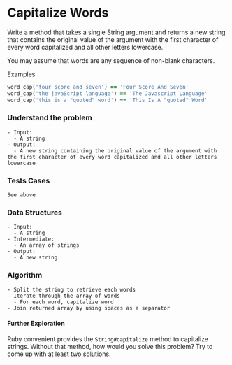 # Capitalize Words

Write a method that takes a single String argument and returns a new string that contains the original value of the argument with the first character of every word capitalized and all other letters lowercase.

You may assume that words are any sequence of non-blank characters.

Examples

```ruby
word_cap('four score and seven') == 'Four Score And Seven'
word_cap('the javaScript language') == 'The Javascript Language'
word_cap('this is a "quoted" word') == 'This Is A "quoted" Word'
```



### Understand the problem

```
- Input:
  - A string
- Output:
  - A new string containing the original value of the argument with the first character of every word capitalized and all other letters lowercase
```

### Tests Cases

```
See above
```

### Data Structures

```
- Input:
  - A string
- Intermediate:
  - An array of strings
- Output:
  - A new string
```

### Algorithm

```
- Split the string to retrieve each words
- Iterate through the array of words
  - For each word, capitalize word
- Join returned array by using spaces as a separator
```



#### Further Exploration

Ruby convenient provides the `String#capitalize` method to capitalize strings. Without that method, how would you solve this problem? Try to come up with at least two solutions.